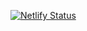 [![Netlify Status](https://api.netlify.com/api/v1/badges/94fc0af3-0f1a-4ab3-80ee-a75deb4c7d6b/deploy-status)](https://app.netlify.com/sites/muselivemusicfinder/deploys)
